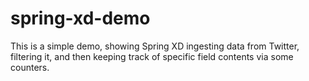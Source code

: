 spring-xd-demo
==============
This is a simple demo, showing Spring XD ingesting data from Twitter, filtering it, and then keeping track of specific field contents via some counters.
